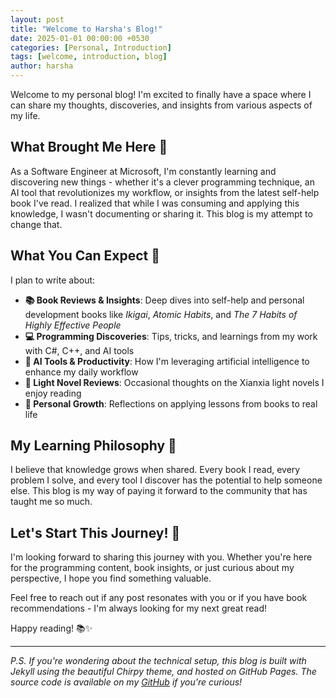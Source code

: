 ```yaml
---
layout: post
title: "Welcome to Harsha's Blog!"
date: 2025-01-01 00:00:00 +0530
categories: [Personal, Introduction]
tags: [welcome, introduction, blog]
author: harsha
---
```


Welcome to my personal blog! I'm excited to finally have a space where I can share my thoughts, discoveries, and insights from various aspects of my life.

## What Brought Me Here 🚀

As a Software Engineer at Microsoft, I'm constantly learning and discovering new things - whether it's a clever programming technique, an AI tool that revolutionizes my workflow, or insights from the latest self-help book I've read. I realized that while I was consuming and applying this knowledge, I wasn't documenting or sharing it. This blog is my attempt to change that.

## What You Can Expect 📝

I plan to write about:

- **📚 Book Reviews & Insights**: Deep dives into self-help and personal development books like *Ikigai*, *Atomic Habits*, and *The 7 Habits of Highly Effective People*
- **💻 Programming Discoveries**: Tips, tricks, and learnings from my work with C#, C++, and AI tools
- **🤖 AI Tools & Productivity**: How I'm leveraging artificial intelligence to enhance my daily workflow
- **📖 Light Novel Reviews**: Occasional thoughts on the Xianxia light novels I enjoy reading
- **🎯 Personal Growth**: Reflections on applying lessons from books to real life

## My Learning Philosophy 🎯

I believe that knowledge grows when shared. Every book I read, every problem I solve, and every tool I discover has the potential to help someone else. This blog is my way of paying it forward to the community that has taught me so much.

## Let's Start This Journey! 🌟

I'm looking forward to sharing this journey with you. Whether you're here for the programming content, book insights, or just curious about my perspective, I hope you find something valuable.

Feel free to reach out if any post resonates with you or if you have book recommendations - I'm always looking for my next great read!

Happy reading! 📚✨

---

*P.S. If you're wondering about the technical setup, this blog is built with Jekyll using the beautiful Chirpy theme, and hosted on GitHub Pages. The source code is available on my [GitHub](https://github.com/SaiHarshaK/saiharshak.github.io) if you're curious!*
